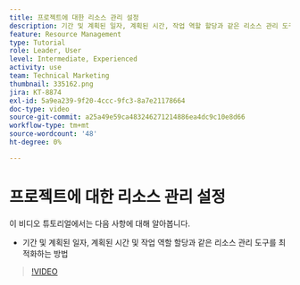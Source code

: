 ```yaml
---
title: 프로젝트에 대한 리소스 관리 설정
description: 기간 및 계획된 일자, 계획된 시간, 작업 역할 할당과 같은 리소스 관리 도구를 최적화하는 방법을 알아봅니다.
feature: Resource Management
type: Tutorial
role: Leader, User
level: Intermediate, Experienced
activity: use
team: Technical Marketing
thumbnail: 335162.png
jira: KT-8874
exl-id: 5a9ea239-9f20-4ccc-9fc3-8a7e21178664
doc-type: video
source-git-commit: a25a49e59ca483246271214886ea4dc9c10e8d66
workflow-type: tm+mt
source-wordcount: '48'
ht-degree: 0%

---
```


# 프로젝트에 대한 리소스 관리 설정

이 비디오 튜토리얼에서는 다음 사항에 대해 알아봅니다.

* 기간 및 계획된 일자, 계획된 시간 및 작업 역할 할당과 같은 리소스 관리 도구를 최적화하는 방법

>[!VIDEO](https://video.tv.adobe.com/v/335162/?quality=12&learn=on)
